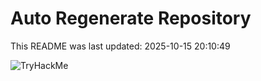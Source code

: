 # Auto Regenerate Repository

This README was last updated: 2025-10-15 20:10:49

 ![TryHackMe](https://tryhackme.com/badge/533634)